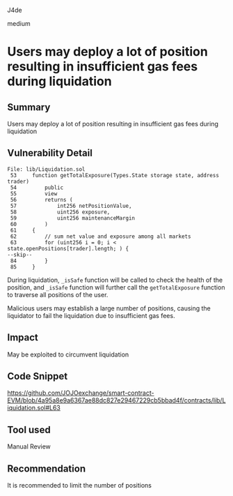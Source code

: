 J4de

medium

# Users may deploy a lot of position resulting in insufficient gas fees during liquidation

## Summary

Users may deploy a lot of position resulting in insufficient gas fees during liquidation

## Vulnerability Detail

```solidity
File: lib/Liquidation.sol
 53     function getTotalExposure(Types.State storage state, address trader)
 54         public
 55         view
 56         returns (
 57             int256 netPositionValue,
 58             uint256 exposure,
 59             uint256 maintenanceMargin
 60         )
 61     {
 62         // sum net value and exposure among all markets
 63         for (uint256 i = 0; i < state.openPositions[trader].length; ) {
--skip--
 84         }
 85     }
```

During liquidation, `_isSafe` function will be called to check the health of the position, and `_isSafe` function will further call the `getTotalExposure` function to traverse all positions of the user.

Malicious users may establish a large number of positions, causing the liquidator to fail the liquidation due to insufficient gas fees.

## Impact

May be exploited to circumvent liquidation

## Code Snippet

https://github.com/JOJOexchange/smart-contract-EVM/blob/4a95a8e9a6367ae88dc827e29467229cb5bbad4f/contracts/lib/Liquidation.sol#L63

## Tool used

Manual Review

## Recommendation

It is recommended to limit the number of positions
